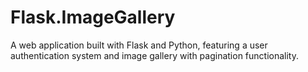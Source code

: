 # Flask.ImageGallery
A web application built with Flask and Python, featuring a user authentication system and image gallery with pagination functionality.
